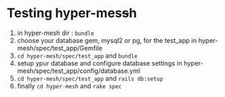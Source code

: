 # Testing hyper-mes~~s~~h

1. in hyper-mesh dir : `bundle`
2. choose your database gem, mysql2 or pg, for the test_app in hyper-mesh/spec/test_app/Gemfile
3. `cd hyper-mesh/spec/test_app` and `bundle`
4. setup ypur database and configure database settings in hyper-mesh/spec/test_app/config/database.yml
5. `cd hyper-mesh/spec/test_app` and `rails db:setup`
6. finally `cd hyper-mesh` and `rake spec`
